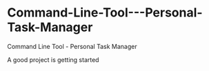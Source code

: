 # Command-Line-Tool---Personal-Task-Manager
Command Line Tool - Personal Task Manager 

A good project is getting started